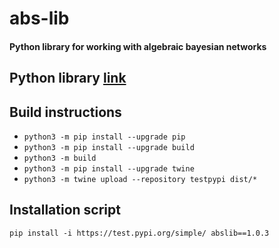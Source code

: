 # abs-lib

#### Python library for working with algebraic bayesian networks

## Python library [link](https://test.pypi.org/project/abslib/1.0.3/)

## Build instructions

- `python3 -m pip install --upgrade pip`
- `python3 -m pip install --upgrade build`
- `python3 -m build`
- `python3 -m pip install --upgrade twine`
- `python3 -m twine upload --repository testpypi dist/*`

## Installation script

`pip install -i https://test.pypi.org/simple/ abslib==1.0.3`
